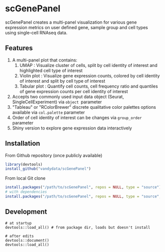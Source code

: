 # scGenePanel

scGenePanel creates a multi-panel visualization for various gene expression metrics on user defined gene, sample group and cell types using single-cell RNAseq data.

## Features



1. A multi-panel plot that contains:
   1. UMAP : Visualize cluster of cells, split by cell identity of interest and highlighted cell type of interest 
   2. Violin plot : Visualize gene expression counts, colored by cell identity of interest and split by cell type of interest 
   3. Tabular plot : Quantify cell counts, cell frequency ratio and quantiles of gene expression counts per cell identity of interest
2. Accepts two commonly used input data object (Seurat, SingleCellExperiment) via `object `parameter
3. "Tableau" or "RColorBrewer" discrete qualitative color palettes options available via `col.palette` parameter
4. Order of cell identity of interest can be changes via `group_order` parameter 
5. Shiny version to explore gene expression data interactively


## Installation

From Github repository (once publicly available)

```R
library(devtools)
install_github("vandydata/scGenePanel")
```

From local Git clone

```R
install.packages("/path/to/scGenePanel", repos = NULL, type = "source")
# with dependencies
install.packages("/path/to/scGenePanel", repos = NULL, type = "source", dependencies = TRUE)
```

## Development

```
# at startup
devtools::load_all() # from package dir, loads but doesn't install

# after edits
devtools::document()
devtools::load_all()
```

